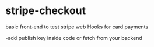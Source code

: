# stripe-checkout
basic front-end to test stripe web Hooks for card payments

-add publish key inside code or fetch from your backend
